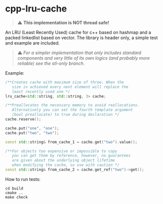 # cpp-lru-cache

> ⚠️ **This implementation is NOT thread safe!**

An LRU (Least Recently Used) cache for c++ based on hashmap and a packed linkedlist based on vector. The library is header only, a simple test and example are included.

> ⚠️ *For a simpler implementation that only includes standard components and very little of its own logics (and probably more reliable) see the stl-only branch.*

Example:

```c++
/**Creates cache with maximum size of three. When the 
   size in achieved every next element will replace the 
   least recently used one */
lru_cache<std::string, std::string, 3> cache;

/**Preallocates the necessary memory to avoid reallocations.
   Alternatively you can set the fourth template argument
   (bool preallocate) to true during declaration */
cache.reserve();

cache.put("one", "one");
cache.put("two", "two");

const std::string& from_cache_1 = cache.get("two").value();

/**For objects too expensive or impossible to copy
   you can get them by reference, however, no guarantees
   are given about the underlying object lifetime
   when modifying the cache, so use with caution */
const std::string& from_cache_2 = cache.get_ref("two")->get();
```

How to run tests:

```shell
cd build
cmake ..
make check
```
